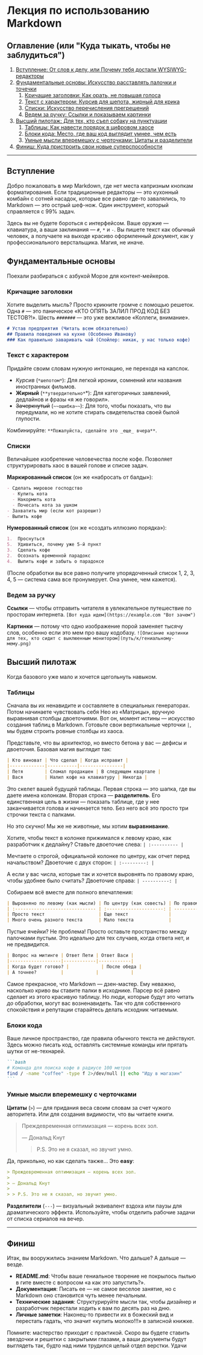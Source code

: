 # Лекция по использованию Markdown

## Оглавление (или "Куда тыкать, чтобы не заблудиться")

1.  [Вступление: От слов к делу, или Почему тебя достали WYSIWYG-редакторы](#вступление)
2.  [Фундаментальные основы: Искусство расставлять палочки и точечки](#фундаментальные-основы)
    1.  [Кричащие заголовки: Как орать, не повышая голоса](#кричащие-заголовки)
    2.  [Текст с характером: Курсив для шепота, жирный для крика](#текст-с-характером)
    3.  [Списки: Искусство перечисления прегрешений](#списки)
    4.  [Ведем за ручку: Ссылки и показываем картинки](#ведем-за-ручку)
3.  [Высший пилотаж: Для тех, кто съел собаку на пунктуации](#высший-пилотаж)
    1.  [Таблицы: Как навести порядок в цифровом хаосе](#таблицы)
    2.  [Блоки кода: Место, где ваш код выглядит умнее, чем есть](#блоки-кода)
    3.  [Умные мысли вперемешку с черточками: Цитаты и разделители](#умные-мысли-вперемешку-с-черточками)
4.  [Финиш: Куда пристроить свои новые суперспособности](#финиш)

---

## Вступление

Добро пожаловать в мир Markdown, где нет места капризным кнопкам форматирования. Если традиционные редакторы — это кухонный комбайн с сотней насадок, которые все равно где-то завалялись, то Markdown — это острый шеф-нож. Один инструмент, который справляется с 99% задач.

Здесь вы не будете бороться с интерфейсом. Ваше оружие — клавиатура, а ваши заклинания — `#`, `*` и `-`. Вы пишете текст как обычный человек, а получаете на выходе красиво оформленный документ, как у профессионального верстальщика. Магия, не иначе.

## Фундаментальные основы

Поехали разбираться с азбукой Морзе для контент-мейкеров.

### Кричащие заголовки

Хотите выделить мысль? Просто крикните громче с помощью решеток. Одна `#` — это паническое «КТО ОПЯТЬ ЗАЛИЛ ПРОД КОД БЕЗ ТЕСТОВ?!». Шесть `#######` — это уже вежливое «Коллеги, внимание».

```markdown
# Устав предприятия (Читать всем обязательно)
## Правила поведения на кухне (Особенно Иванову)
### Как правильно заваривать чай (Спойлер: никак, у нас только кофе)
```

### Текст с характером

Придайте своим словам нужную интонацию, не переходя на капслок.

*   *Курсив* (`*шепотом*`): Для легкой иронии, сомнений или названия иностранных фильмов.
*   **Жирный** (`**утвердительно*`*): Для категоричных заявлений, дедлайнов и фразы «я же говорил».
*   ~~Зачеркнутый~~ (`~~ошибка~~`): Для того, чтобы показать, что вы передумали, но не хотите стирать свидетельства своей былой глупости.

Комбинируйте: `**Пожалуйста, сделайте это _еще_ вчера**`.

### Списки

Величайшее изобретение человечества после кофе. Позволяет структурировать хаос в вашей голове и списке задач.

**Маркированный список** (он же «набросать от балды»):
```markdown
- Сделать мировое господство
  - Купить кота
  - Накормить кота
  - Почесать кота за ушком
- Захватить мир (если кот разрешит)
- Выпить кофе
```

**Нумерованный список** (он же «создать иллюзию порядка»):
```markdown
1.  Проснуться
5.  Удивиться, почему уже 5-й пункт
3.  Сделать кофе
2.  Осознать временной парадокс
4.  Выпить кофе и забыть о парадоксе
```
(После обработки вы все равно получите упорядоченный список 1, 2, 3, 4, 5 — система сама все пронумерует. Она умнее, чем кажется).

### Ведем за ручку

**Ссылки** — чтобы отправить читателя в увлекательное путешествие по просторам интернета.
`[Вот куда идем](https://example.com "Вот зачем")`

**Картинки** — потому что одно изображение порой заменяет тысячу слов, особенно если это мем про вашу кодобазу.
`![Описание картинки для тех, кто сидит с выклюенным монитором](путь/к/гениальному-мему.png)`

## Высший пилотаж

Когда базового уже мало и хочется щегольнуть навыком.

### Таблицы

Сначала вы их ненавидите и составляете в специальных генераторах. Потом начинаете чувствовать себя Нео из «Матрицы», вручную выравнивая столбцы двоеточиями. Вот он, момент истины — искусство создания таблиц в Markdown. Готовьте свои вертикальные черточки `|`, мы будем строить ровные столбцы из хаоса.

Представьте, что вы архитектор, но вместо бетона у вас — дефисы и двоеточия. Базовая магия выглядит так:

```markdown
| Кто виноват | Что сделал | Когда исправит |
|-------------|-----------|----------------|
| Петя        | Сломал продакшен | В следующем квартале |
| Вася        | Налил кофе на клавиатуру | Никогда |
```

Это скелет вашей будущей таблицы. Первая строка — это шапка, где вы даете имена колонкам. Вторая строка — **разделитель**. Его единственная цель в жизни — показать таблице, где у нее заканчивается голова и начинается тело. Без него всё это просто три строчки текста с палками.

Но это скучно! Мы же не животные, мы хотим **выравнивание**.

Хотите, чтобы текст в колонке прижимался к левому краю, как разработчик к дедлайну? Ставьте двоеточие слева:
`| :---------- |`

Мечтаете о строгой, официальной колонке по центру, как отчет перед начальством? Двоеточие с двух сторон:
`| :---------: |`

А если у вас числа, которые так и хочется выровнять по правому краю, чтобы удобнее было считать? Двоеточие справа:
`| ----------: |`

Собираем всё вместе для полного впечатления:

```markdown
| Выровняно по левому (как мысли) | По центру (как совесть) | По правому (как цифры в отчете) |
| :------------------------------ | :---------------------: | ------------------------------: |
| Просто текст                    | Еще текст               |                            1024 |
| Много очень разного текста      | Мало текста             |                               1 |
```

Пустые ячейки? Не проблема! Просто оставьте пространство между палочками пустым. Это идеально для тех случаев, когда ответа нет, и не предвидится.

```markdown
| Вопрос на митинге | Ответ Пети | Ответ Васи |
|-------------------|------------|------------|
| Когда будет готово? |            | После обеда |
| А точнее?         |            |            |
```

Самое прекрасное, что Markdown — дзен-мастер. Ему неважно, насколько криво вы ставите палки в исходнике. Парсер всё равно сделает из этого красивую таблицу. Но люди, которые будут это читать *до* обработки, могут вас возненавидеть. Так что для собственного спокойствия и репутации старайтесь делать исходник читаемым.
### Блоки кода

Ваше личное пространство, где правила обычного текста не действуют. Здесь можно писать код, оставлять системные команды или прятать шутки от не-технарей.

````markdown
```bash
# Команда для поиска кофе в радиусе 100 метров
find / -name "coffee" -type f 2>/dev/null || echo "Иду в магазин"
```
````

### Умные мысли вперемешку с черточками

**Цитаты** (`>`) — для придания веса своим словам за счет чужого авторитета. Или для создания видимости, что вы читаете книги.

> Преждевременная оптимизация — корень всех зол.
>
> — Дональд Кнут
>
> > P.S. Это не я сказал, но звучит умно.

Да, прикольно, но как сделать также... Это **easy**:

```markdown
> Преждевременная оптимизация — корень всех зол.
>
> — Дональд Кнут
>
> > P.S. Это не я сказал, но звучит умно.
```

**Разделители** (`---`) — визуальный эквивалент вздоха или паузы для драматического эффекта. Используйте, чтобы отделить рабочие задачи от списка сериалов на вечер.

---

## Финиш

Итак, вы вооружились знанием Markdown. Что дальше? А дальше — везде.

*   **README.md**: Чтобы ваше гениальное творение не покрылось пылью в гите вместе с вопросом «а как это запустить?».
*   **Документация**: Писать ее — не самое веселое занятие, но с Markdown оно становится чуть менее печальным.
*   **Технические задания**: Структурируйте мысли так, чтобы дизайнер и разработчик перестали ходить к вам по десять раз на дню.
*   **Личные заметки**: Наконец-то привести их в божеский вид и перестать гадать, что значит «купить молоко!!!» в записной книжке.

Помните: мастерство приходит с практикой. Скоро вы будете ставить звездочки и решетки с закрытыми глазами, а ваши документы будут выглядеть так, будто над ними трудился целый отдел верстки. Удачи
